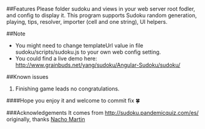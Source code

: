 ##Features
Please folder sudoku and views in your web server root fodler, and config to display it.
This program supports Sudoku random generation, playing, tips, resolver, importer (cell and one string), UI helpers.

##Note
- You might need to change templateUrl value in file sudoku/scripts/sudoku.js to your own web config setting.
- You could find a live demo here: http://www.grainbuds.net/yang/sudoku/Angular-Sudoku/sudoku/

##Known issues
1. Finishing game leads no congratulations.

####Hope you enjoy it and welcome to commit fix :four_leaf_clover:

###Acknowledgements
It comes from http://sudoku.pandemicquiz.com/es/ originally, thanks [Nacho Martin](http://twitter.com/nacmartin)

